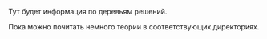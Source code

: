 Тут будет информация по деревьям решений.

Пока можно почитать немного теории в соответствующих директориях.
